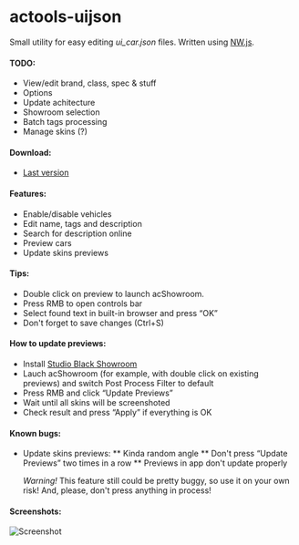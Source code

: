 # actools-uijson
Small utility for easy editing *ui_car.json* files. Written using [NW.js](http://nwjs.io/).

#### TODO:
* View/edit brand, class, spec & stuff
* Options
* Update achitecture
* Showroom selection
* Batch tags processing
* Manage skins (?)

#### Download:
* [Last version](https://ascobash.wordpress.com/2015/06/14/actools-uijson/)

#### Features:
* Enable/disable vehicles
* Edit name, tags and description
* Search for description online
* Preview cars
* Update skins previews

#### Tips:
* Double click on preview to launch acShowroom.
* Press RMB to open controls bar
* Select found text in built-in browser and press “OK”
* Don't forget to save changes (Ctrl+S)

#### How to update previews:
* Install [Studio Black Showroom](http://www.racedepartment.com/downloads/studio-black-showroom.4353/)
* Lauch acShowroom (for example, with double click on existing previews) and switch Post Process Filter to default
* Press RMB and click “Update Previews”
* Wait until all skins will be screenshoted
* Check result and press “Apply” if everything is OK

#### Known bugs:
* Update skins previews:
** Kinda random angle
** Don't press “Update Previews” two times in a row
** Previews in app don't update properly

    *Warning!* This feature still could be pretty buggy, so use it on your own risk! And, please, don't press anything in process!

#### Screenshots:
![Screenshot](http://i.imgur.com/AiPMrXT.png)
